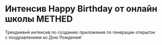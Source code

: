 # Интенсив Happy Birthday от онлайн школы METHED
Трехдневнй интенсив по созданию приложения по генерации открыток с поздравлением ко Дню Рождения!
